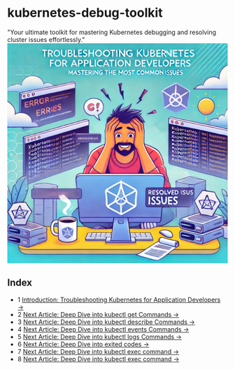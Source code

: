 # kubernetes-debug-toolkit
"Your ultimate toolkit for mastering Kubernetes debugging and resolving cluster issues effortlessly."
![Example Image](./main_page.webp)
## Index
- 1 [Introduction: Troubleshooting Kubernetes for Application Developers →](./1_introduction_updated.md)
- 2 [Next Article: Deep Dive into kubectl get Commands →](./2_kubectl_get.md)
- 3 [Next Article: Deep Dive into kubectl describe Commands →](./3_kubectl_describe.md)
- 4 [Next Article: Deep Dive into kubectl events Commands →](./4_kubectl_events.md)
- 5 [Next Article: Deep Dive into kubectl logs Commands →](./5_kubectl_logs.md)
- 6 [Next Article: Deep Dive into exited codes →](./6_exited_codes.md)
- 7 [Next Article: Deep Dive into kubectl exec command →](./7_exec.md)
- 8 [Next Article: Deep Dive into kubectl exec command →](./7_exec.md)
